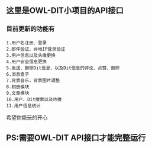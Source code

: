 
## 这里是OWL-DIT小项目的API接口
### 目前更新的功能有
```
1.用户名注册、登录
2.邮件验证、异地IP登录验证
3.用户信息以及头像更换
4.用户安全信息更换
5.发送、删除Dit信息，以及Dit信息的评论、点赞、删除
6.消息盒子
7.背景音乐，背景图片调整
8.相册模块
9.文章模块
10.用户、Dit搜索以及热搜
11.用户信息统计
```

希望你能玩的开心
## PS:需要OWL-DIT API接口才能完整运行

